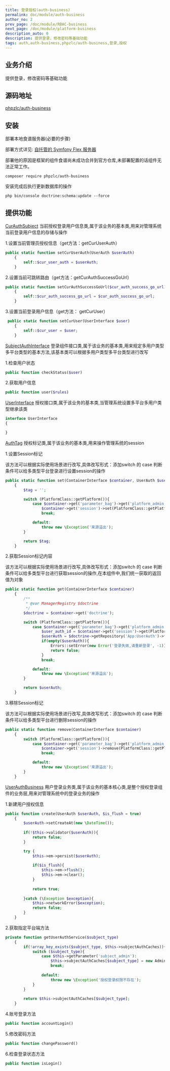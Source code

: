 ```yaml
---
title: 登录授权(auth-business)
permalink: doc/module/auth-business
author_no: 2
prev_page: /doc/module/RBAC-business
next_page: /doc/module/platform-business
description_auto: 0
description: 提供登录，修改密码等基础功能
tags: auth,auth-business,phpzlc/auth-business,登录,授权
---
```

## 业务介绍

提供登录，修改密码等基础功能

## 源码地址

[phpzlc/auth-business](https://github.com/phpzlc/auth-business)

## 安装

部署本地食谱服务器(必要的步骤)

部署方式详见: [自托管的 Symfony Flex 服务器](/doc/symfony-flex)

部署他的原因是框架的组件食谱尚未成功合并到官方仓库,未部署配置的话组件无法正常工作。

```shell
composer require phpzlc/auth-business
```

安装完成后执行更新数据库的操作

```shell 
php bin/console doctrine:schema:update --force
```

## 提供功能

[CurAuthSubject](#) 当前授权登录用户信息类,属于该业务的基本类,用来对管理系统当前登录用户信息的存储与操作

1.设置当前管理员授权信息（get方法：getCurUserAuth）
```php
public static function setCurUserAuth(UserAuth $userAuth)
    {
        self::$cur_user_auth = $userAuth;
    }
```

2.设置当前可跳转路由（get方法：getCurAuthSuccessGoUrl）
```php
public static function setCurAuthSuccessGoUrl($cur_auth_success_go_url)
    {
        self::$cur_auth_success_go_url = $cur_auth_success_go_url;
    }
```

3.设置当前登录用户信息（get方法： getCurUser）
```php
 public static function setCurUser(UserInterface $user)
    {
        self::$cur_user = $user;
    }
```

[SubjectAuthInterface](#) 登录组件接口类,属于该业务的基本类,用来规定多用户类型多平台类型的基本方法,该基本类可以根据多用户类型多平台类型进行改写

1.检查用户状态
```php
public function checkStatus($user)
```

2.获取用户信息
```php
public function user($rules)
```

[UserInterface](#) 授权接口类,属于该业务的基本类,当管理系统设置多平台多用户类型继承该类

```php
interface UserInterface
{

}
```

[AuthTag](#) 授权标记类,属于该业务的基本类,用来操作管理系统的session

1.设置Session标记

该方法可以根据实际使用场景进行改写,具体改写形式：添加switch 的 case 判断条件可以给多类型平台登录进行设置session的操作

```php
public static function set(ContainerInterface $container, UserAuth $userAuth)
    {
        $tag = '';

        switch (PlatformClass::getPlatform()){
            case $container->get('parameter_bag')->get('platform_admin'):
                $container->get('session')->set(PlatformClass::getPlatform() . $container->get('parameter_bag')->get('login_tag_session_name'), $userAuth->getId());
                break;

            default:
                throw new \Exception('来源溢出');
        }

        return $tag;
    }
```

2.获取Session标记内容

该方法可以根据实际使用场景进行改写,具体改写形式：添加switch 的 case 判断条件可以给多类型平台进行获取session的操作,在本组件中,我们统一获取的返回值为对象

```php
public static function get(ContainerInterface $container)
    {
        /**
         * @var ManagerRegistry $doctrine
         */
        $doctrine = $container->get('doctrine');

        switch (PlatformClass::getPlatform()){
            case $container->get('parameter_bag')->get('platform_admin'):
                $user_auth_id = $container->get('session')->get(PlatformClass::getPlatform() . $container->get('parameter_bag')->get('login_tag_session_name'));
                $userAuth = $doctrine->getRepository('App:UserAuth')->find($user_auth_id);
                if(empty($userAuth)){
                    Errors::setError(new Error('登录失效,请重新登录', -1));
                    return false;
                }
                break;

            default:
                throw new \Exception('来源溢出');
        }

        return $userAuth;
    }
```

3.移除Session标记

该方法可以根据实际使用场景进行改写,具体改写形式：添加switch 的 case 判断条件可以给多类型平台进行删除session的操作

```php
public static function remove(ContainerInterface $container)
    {
        switch (PlatformClass::getPlatform()){
            case $container->get('parameter_bag')->get('platform_admin'):
                $container->get('session')->remove(PlatformClass::getPlatform() . $container->get('parameter_bag')->get('login_tag_session_name'));
                break;

            default:
                throw new \Exception('来源溢出');
        }
    }
```

[UserAuthBusiness](#) 用户登录业务类,属于该业务的基本核心类,是整个授权登录组件的业务层,用来对管理系统中的登录业务的操作

1.新建用户授权信息

```php
public function create(UserAuth $userAuth, $is_flush = true)
    {
        $userAuth->setCreateAt(new \DateTime());
        
        if(!$this->validator($userAuth)){
            return false;
        }

        try {
            $this->em->persist($userAuth);
            
            if($is_flush){
                $this->em->flush();
                $this->em->clear();
            }
            
            return true;
            
        }catch (\Exception $exception){
            $this->networkError($exception);
            return false;
        }
    }
```

2.获取指定平台端方法

```php
private function getUserAuthService($subject_type)
    {
        if(!array_key_exists($subject_type, $this->subjectAuthCaches)){
            switch ($subject_type){
                case $this->getParameter('subject_admin'):
                    $this->subjectAuthCaches[$subject_type] = new AdminAuth($this->container);
                    break;
                    
                default:
                    throw new \Exception('授权登录权限不存在');
            }
        }
        
        return $this->subjectAuthCaches[$subject_type];
    }
```

4.账号登录方法

```php
public function accountLogin()
```

5.修改密码方法

```php
public function changePassword()
```

6.检查登录状态方法

```php
public function isLogin()
```

